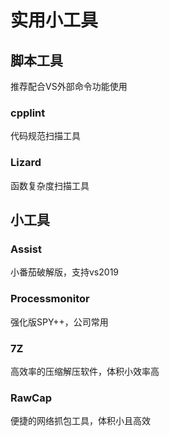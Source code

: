 # 实用小工具

## 脚本工具

推荐配合VS外部命令功能使用

### cpplint

代码规范扫描工具

### Lizard

函数复杂度扫描工具

## 小工具

### Assist

小番茄破解版，支持vs2019

### Processmonitor

强化版SPY++，公司常用

### 7Z

高效率的压缩解压软件，体积小效率高

### RawCap

便捷的网络抓包工具，体积小且高效

